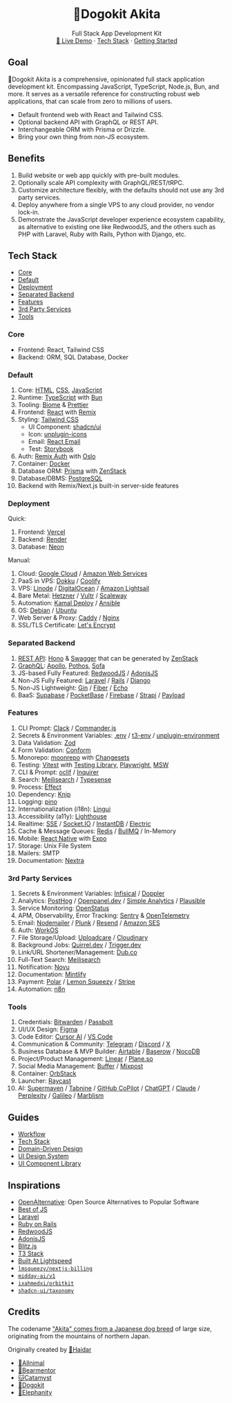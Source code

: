 <div align="center">
	<h1 align="center">🐶Dogokit Akita</h1>
  <p align="center">
    <span>Full Stack App Development Kit</span>
    <br />
    <a href="https://akita.allnimal.com">🚧 Live Demo</a>
    <span> · <span>
    <a href="#tech-stack">Tech Stack</a>
    <span> · <span>
    <a href="docs/guides/start.md">Getting Started</a>
  </p>
</div>

## Goal

🐶Dogokit Akita is a comprehensive, opinionated full stack application development kit. Encompassing JavaScript, TypeScript, Node.js, Bun, and more. It serves as a versatile reference for constructing robust web applications, that can scale from zero to millions of users.

- Default frontend web with React and Tailwind CSS.
- Optional backend API with GraphQL or REST API.
- Interchangeable ORM with Prisma or Drizzle.
- Bring your own thing from non-JS ecosystem.

## Benefits

1. Build website or web app quickly with pre-built modules.
2. Optionally scale API complexity with GraphQL/REST/tRPC.
3. Customize architecture flexibly, with the defaults should not use any 3rd party services.
4. Deploy anywhere from a single VPS to any cloud provider, no vendor lock-in.
5. Demonstrate the JavaScript developer experience ecosystem capability, as alternative to existing one like RedwoodJS, and the others such as PHP with Laravel, Ruby with Rails, Python with Django, etc.

## Tech Stack

- [Core](#core)
- [Default](#default)
- [Deployment](#deployment)
- [Separated Backend](#separated-backend)
- [Features](#features)
- [3rd Party Services](#3rd-party-services)
- [Tools](#tools)

### Core

- Frontend: React, Tailwind CSS
- Backend: ORM, SQL Database, Docker

### Default

1. Core: [HTML](docs/html.md), [CSS](docs/css.md), [JavaScript](docs/javascript.md)
2. Runtime: [TypeScript](docs/typescript.md) with [Bun](docs/bun.md)
3. Tooling: [Biome](docs/biome.md) & [Prettier](docs/prettier.md)
4. Frontend: [React](docs/react.md) with [Remix](docs/remix.md)
5. Styling: [Tailwind CSS](docs/tailwind.md)
   - UI Component: [shadcn/ui](docs/shadcn-ui.md)
   - Icon: [unplugin-icons](docs/unplugin-icons.md)
   - Email: [React Email](docs/react-email.md)
   - Test: [Storybook](docs/storybook.md)
6. Auth: [Remix Auth](docs/remix-auth.md) with [Oslo](docs/oslo.md)
7. Container: [Docker](docs/docker.md)
8. Database ORM: [Prisma](docs/prisma.md) with [ZenStack](docs/zenstack.md)
9. Database/DBMS: [PostgreSQL](docs/postgresql.md)
10. Backend with Remix/Next.js built-in server-side features

### Deployment

Quick:

1. Frontend: [Vercel](docs/vercel.md)
2. Backend: [Render](docs/render.md)
3. Database: [Neon](docs/neon.md)

Manual:

1. Cloud: [Google Cloud](docs/google-cloud.md) / [Amazon Web Services](docs/amazon-web-services.md)
2. PaaS in VPS: [Dokku](docs/dokku.md) / [Coolify](docs/coolify.md)
3. VPS: [Linode](docs/linode.md) / [DigitalOcean](docs/digitalocean.md) / [Amazon Lightsail](docs/amazon-lightsail.md)
4. Bare Metal: [Hetzner](docs/hetzner.md) / [Vultr](docs/vultr.md) / [Scaleway](docs/scaleway.md)
5. Automation: [Kamal Deploy](docs/kamal-deploy.md) / [Ansible](docs/ansible.md)
6. OS: [Debian](docs/debian.md) / [Ubuntu](docs/ubuntu.md)
7. Web Server & Proxy: [Caddy](docs/caddy.md) / [Nginx](docs/nginx.md)
8. SSL/TLS Certificate: [Let's Encrypt](docs/lets-encrypt.md)

### Separated Backend

1. [REST API](docs/rest-api.md): [Hono](docs/hono.md) & [Swagger](docs/swagger.md) that can be generated by [ZenStack](docs/zenstack.md)
2. [GraphQL](docs/graphql.md): [Apollo](docs/apollo.md), [Pothos](docs/pothos.md), [Sofa](docs/sofa.md)
3. JS-based Fully Featured: [RedwoodJS](docs/redwoodjs.md) / [AdonisJS](docs/adonisjs.md)
4. Non-JS Fully Featured: [Laravel](docs/laravel.md) / [Rails](docs/rails.md) / [Django](docs/django.md)
5. Non-JS Lightweight: [Gin](docs/gin.md) / [Fiber](docs/fiber.md) / [Echo](docs/echo.md)
6. BaaS: [Supabase](docs/supabase.md) / [PocketBase](docs/pocketbase.md) / [Firebase](docs/firebase.md) / [Strapi](docs/strapi.md) / [Payload](docs/payload.md)

### Features

1. CLI Prompt: [Clack](docs/clack.md) / [Commander.js](docs/commanderjs.md)
2. Secrets & Environment Variables: [.env](docs/env.md) / [t3-env](docs/t3-env.md) / [unplugin-environment](docs/unplugin-environment.md)
3. Data Validation: [Zod](docs/zod.md)
4. Form Validation: [Conform](docs/conform.md)
5. Monorepo: [moonrepo](docs/moonrepo.md) with [Changesets](docs/changesets.md)
6. Testing: [Vitest](docs/vitest.md) with [Testing Library](docs/testing-library.md), [Playwright](docs/playwright.md), [MSW](docs/msw.md)
7. CLI & Prompt: [oclif](docs/oclif.md) / [Inquirer](docs/inquirer.md)
8. Search: [Meilisearch](docs/meilisearch.md) / [Typesense](docs/typesense.md)
9. Process: [Effect](docs/effect.md)
10. Dependency: [Knip](docs/knip.md)
11. Logging: [pino](docs/pino.md)
12. Internationalization (i18n): [Lingui](docs/lingui.md)
13. Accessibility (a11y): [Lighthouse](docs/lighthouse.md)
14. Realtime: [SSE](docs/sse.md) / [Socket.IO](docs/socket-io.md) / [InstantDB](docs/instantdb.md) / [Electric](docs/electric.md)
15. Cache & Message Queues: [Redis](docs/redis.md) / [BullMQ](docs/bullmq.md) / In-Memory
16. Mobile: [React Native](docs/react-native.md) with [Expo](docs/expo.md)
17. Storage: Unix File System
18. Mailers: SMTP
19. Documentation: [Nextra](docs/nextra.md)

### 3rd Party Services

1. Secrets & Environment Variables: [Infisical](docs/infisical.md) / [Doppler](docs/doppler.md)
2. Analytics: [PostHog](docs/posthog.md) / [Openpanel.dev](docs/openpanel.md) / [Simple Analytics](docs/simpleanalytics.md) / [Plausible](docs/plausible.md)
3. Service Monitoring: [OpenStatus](docs/openstatus.md)
4. APM, Observability, Error Tracking: [Sentry](docs/sentry.md) & [OpenTelemetry](docs/opentelemetry.md)
5. Email: [Nodemailer](docs/nodemailer.md) / [Plunk](docs/plunk.md) / [Resend](docs/resend.md) / [Amazon SES](docs/amazon-ses.md)
6. Auth: [WorkOS](docs/workos.md)
7. File Storage/Upload: [Uploadcare](docs/uploadcare.md) / [Cloudinary](docs/cloudinary.md)
8. Background Jobs: [Quirrel.dev](docs/quirrel-dev.md) / [Trigger.dev](docs/trigger-dev.md)
9. Link/URL Shortener/Management: [Dub.co](docs/dub-co.md)
10. Full-Text Search: [Meilisearch](docs/meilisearch.md)
11. Notification: [Novu](docs/novu.md)
12. Documentation: [Mintlify](docs/mintlify.md)
13. Payment: [Polar](docs/polar.md) / [Lemon Squeezy](docs/lemonsqueezy.md) / [Stripe](docs/stripe.md)
14. Automation: [n8n](docs/n8n.md)

### Tools

1. Credentials: [Bitwarden](docs/bitwarden.md) / [Passbolt](docs/passbolt.md)
2. UI/UX Design: [Figma](docs/figma.md)
3. Code Editor: [Cursor AI](docs/cursor.md) / [VS Code](docs/vscode.md)
4. Communication & Community: [Telegram](docs/telegram.md) / [Discord](docs/discord.md) / [X](docs/x.md)
5. Business Database & MVP Builder: [Airtable](docs/airtable.md) / [Baserow](docs/baserow.md) / [NocoDB](docs/nocodb.md)
6. Project/Product Management: [Linear](docs/linear.md) / [Plane.so](docs/plane.md)
7. Social Media Management: [Buffer](docs/buffer.md) / [Mixpost](docs/mixpost.md)
8. Container: [OrbStack](docs/orbstack.md)
9. Launcher: [Raycast](docs/raycast.md)
10. AI: [Supermaven](docs/supermaven.md) / [Tabnine](docs/tabnine.md) / [GitHub CoPilot](docs/github-copilot.md) / [ChatGPT](docs/chatgpt.md) / [Claude](docs/claude.md) / [Perplexity](docs/perplexity.md) / [Galileo](docs/galileo.md) / [Marblism](docs/marblism.md)

## Guides

- [Workflow](docs/guides/workflow.md)
- [Tech Stack](docs/guides/tech-stack.md)
- [Domain-Driven Design](docs/guides/domain-driven-design.md)
- [UI Design System](docs/guides/ui-design-system.md)
- [UI Component Library](docs/guides/ui-component-library.md)

## Inspirations

- [OpenAlternative](https://openalternative.co): Open Source Alternatives to Popular Software
- [Best of JS](https://bestofjs.org)
- [Laravel](https://laravel.com)
- [Ruby on Rails](https://rubyonrails.org)
- [RedwoodJS](https://redwoodjs.com)
- [AdonisJS](https://adonisjs.com)
- [Blitz.js](https://blitzjs.com)
- [T3 Stack](https://create.t3.gg)
- [Built At Lightspeed](https://builtatlightspeed.com)
- [`lmsqueezy/nextjs-billing`](https://github.com/lmsqueezy/nextjs-billing)
- [`midday-ai/v1`](https://github.com/midday-ai/v1)
- [`ixahmedxi/orbitkit`](https://github.com/ixahmedxi/orbitkit)
- [`shadcn-ui/taxonomy`](https://github.com/shadcn-ui/taxonomy)

## Credits

The codename ["Akita" comes from a Japanese dog breed](https://www.britannica.com/animal/Akita-dog) of large size, originating from the mountains of northern Japan.

Originally created by [🦁Haidar](https://github.com/mhaidarhanif)

- [🐾Allnimal](https://allnimal.com)
- [🐻Bearmentor](https://bearmentor.com)
- [🐱Catamyst](https://catamyst.com)
- [🐶Dogokit](https://dogokit.allnimal.com)
- [🐘Elephanity](https://elephanity.allnimal.com)
